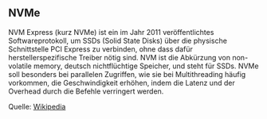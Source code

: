 ## NVMe

NVM Express (kurz NVMe) ist ein im Jahr 2011 veröffentlichtes Softwareprotokoll, um SSDs (Solid State Disks) über die physische Schnittstelle PCI Express zu verbinden, ohne dass dafür herstellerspezifische Treiber nötig sind. NVM ist die Abkürzung von non-volatile memory, deutsch nichtflüchtige Speicher, und steht für SSDs. NVMe soll besonders bei parallelen Zugriffen, wie sie bei Multithreading häufig vorkommen, die Geschwindigkeit erhöhen, indem die Latenz und der Overhead durch die Befehle verringert werden.

Quelle: [Wikipedia](https://de.wikipedia.org/wiki/NVM_Express)
